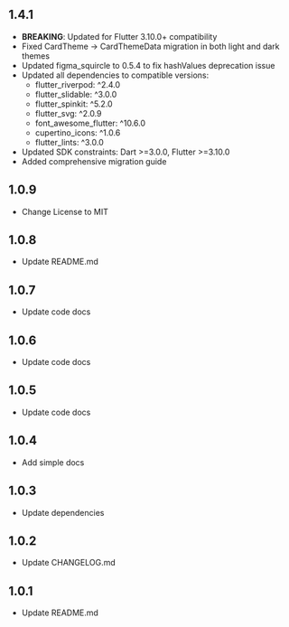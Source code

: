 ## 1.4.1

- **BREAKING**: Updated for Flutter 3.10.0+ compatibility
- Fixed CardTheme → CardThemeData migration in both light and dark themes
- Updated figma_squircle to 0.5.4 to fix hashValues deprecation issue
- Updated all dependencies to compatible versions:
  - flutter_riverpod: ^2.4.0
  - flutter_slidable: ^3.0.0
  - flutter_spinkit: ^5.2.0
  - flutter_svg: ^2.0.9
  - font_awesome_flutter: ^10.6.0
  - cupertino_icons: ^1.0.6
  - flutter_lints: ^3.0.0
- Updated SDK constraints: Dart >=3.0.0, Flutter >=3.10.0
- Added comprehensive migration guide

## 1.0.9

- Change License to MIT

## 1.0.8

- Update README.md

## 1.0.7

- Update code docs

## 1.0.6

- Update code docs

## 1.0.5

- Update code docs

## 1.0.4

- Add simple docs

## 1.0.3

- Update dependencies

## 1.0.2

- Update CHANGELOG.md

## 1.0.1

- Update README.md
